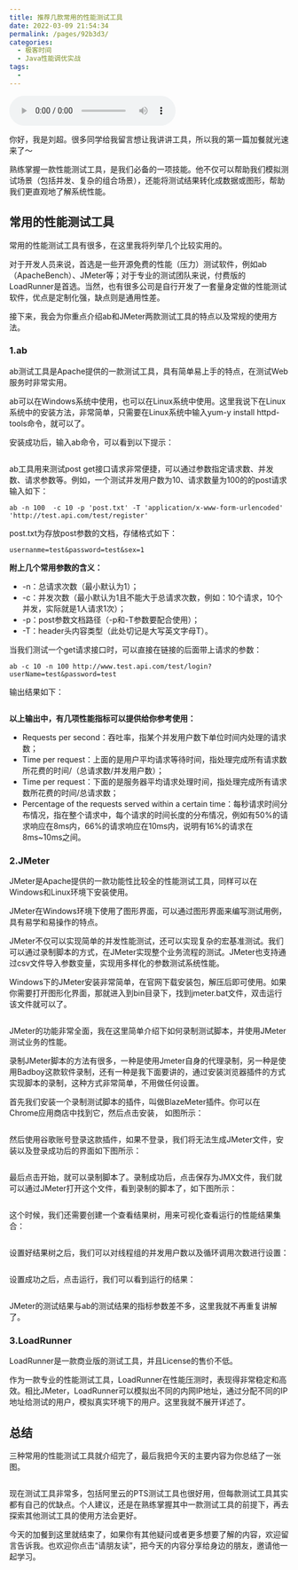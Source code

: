 ```yaml
---
title: 推荐几款常用的性能测试工具
date: 2022-03-09 21:54:34
permalink: /pages/92b3d3/
categories:
  - 极客时间
  - Java性能调优实战
tags:
  - 
---
```

<audio title="加餐.推荐几款常用的性能测试工具" src="https://static001.geekbang.org/resource/audio/af/c0/afcc5d1c597fd4c852565dff3478d6c0.mp3" controls="controls"></audio> 
<p>你好，我是刘超。很多同学给我留言想让我讲讲工具，所以我的第一篇加餐就光速来了～</p><p>熟练掌握一款性能测试工具，是我们必备的一项技能。他不仅可以帮助我们模拟测试场景（包括并发、复杂的组合场景），还能将测试结果转化成数据或图形，帮助我们更直观地了解系统性能。</p><h2>常用的性能测试工具</h2><p>常用的性能测试工具有很多，在这里我将列举几个比较实用的。</p><p>对于开发人员来说，首选是一些开源免费的性能（压力）测试软件，例如ab（ApacheBench）、JMeter等；对于专业的测试团队来说，付费版的LoadRunner是首选。当然，也有很多公司是自行开发了一套量身定做的性能测试软件，优点是定制化强，缺点则是通用性差。</p><p>接下来，我会为你重点介绍ab和JMeter两款测试工具的特点以及常规的使用方法。</p><h3>1.ab</h3><p>ab测试工具是Apache提供的一款测试工具，具有简单易上手的特点，在测试Web服务时非常实用。</p><p>ab可以在Windows系统中使用，也可以在Linux系统中使用。这里我说下在Linux系统中的安装方法，非常简单，只需要在Linux系统中输入yum-y install httpd-tools命令，就可以了。</p><p>安装成功后，输入ab命令，可以看到以下提示：</p><!-- [[[read_end]]] --><p><img src="https://static001.geekbang.org/resource/image/ac/0a/ac58706f86ebd1d7349561ae501fca0a.png" alt=""></p><p>ab工具用来测试post get接口请求非常便捷，可以通过参数指定请求数、并发数、请求参数等。例如，一个测试并发用户数为10、请求数量为100的的post请求输入如下：</p><pre><code>ab -n 100  -c 10 -p 'post.txt' -T 'application/x-www-form-urlencoded' 'http://test.api.com/test/register'
</code></pre><p>post.txt为存放post参数的文档，存储格式如下：</p><pre><code>usernanme=test&amp;password=test&amp;sex=1
</code></pre><p><strong>附上几个常用参数的含义：</strong></p><ul>
<li>-n：总请求次数（最小默认为1）；</li>
<li>-c：并发次数（最小默认为1且不能大于总请求次数，例如：10个请求，10个并发，实际就是1人请求1次）；</li>
<li>-p：post参数文档路径（-p和-T参数要配合使用）；</li>
<li>-T：header头内容类型（此处切记是大写英文字母T）。</li>
</ul><p>当我们测试一个get请求接口时，可以直接在链接的后面带上请求的参数：</p><pre><code>ab -c 10 -n 100 http://www.test.api.com/test/login?userName=test&amp;password=test
</code></pre><p>输出结果如下：</p><p><img src="https://static001.geekbang.org/resource/image/66/9b/66e7cf2dafa91a3ae80405f97a91899b.png" alt=""></p><p><strong>以上输出中，有几项性能指标可以提供给你参考使用：</strong></p><ul>
<li>Requests per second：吞吐率，指某个并发用户数下单位时间内处理的请求数；</li>
<li>Time per request：上面的是用户平均请求等待时间，指处理完成所有请求数所花费的时间/（总请求数/并发用户数）；</li>
<li>Time per request：下面的是服务器平均请求处理时间，指处理完成所有请求数所花费的时间/总请求数；</li>
<li>Percentage of the requests served within a certain time：每秒请求时间分布情况，指在整个请求中，每个请求的时间长度的分布情况，例如有50%的请求响应在8ms内，66%的请求响应在10ms内，说明有16%的请求在8ms~10ms之间。</li>
</ul><h3>2.JMeter</h3><p>JMeter是Apache提供的一款功能性比较全的性能测试工具，同样可以在Windows和Linux环境下安装使用。</p><p>JMeter在Windows环境下使用了图形界面，可以通过图形界面来编写测试用例，具有易学和易操作的特点。</p><p>JMeter不仅可以实现简单的并发性能测试，还可以实现复杂的宏基准测试。我们可以通过录制脚本的方式，在JMeter实现整个业务流程的测试。JMeter也支持通过csv文件导入参数变量，实现用多样化的参数测试系统性能。</p><p>Windows下的JMeter安装非常简单，在官网下载安装包，解压后即可使用。如果你需要打开图形化界面，那就进入到bin目录下，找到jmeter.bat文件，双击运行该文件就可以了。</p><p><img src="https://static001.geekbang.org/resource/image/2d/53/2d96660e8e88a2697e066fd301663153.png" alt=""></p><p>JMeter的功能非常全面，我在这里简单介绍下如何录制测试脚本，并使用JMeter测试业务的性能。</p><p>录制JMeter脚本的方法有很多，一种是使用Jmeter自身的代理录制，另一种是使用Badboy这款软件录制，还有一种是我下面要讲的，通过安装浏览器插件的方式实现脚本的录制，这种方式非常简单，不用做任何设置。</p><p>首先我们安装一个录制测试脚本的插件，叫做BlazeMeter插件。你可以在Chrome应用商店中找到它，然后点击安装， 如图所示：</p><p><img src="https://static001.geekbang.org/resource/image/a8/3e/a8f7403c1b6b720318d97accf191843e.png" alt=""></p><p>然后使用谷歌账号登录这款插件，如果不登录，我们将无法生成JMeter文件，安装以及登录成功后的界面如下图所示：</p><p><img src="https://static001.geekbang.org/resource/image/29/4a/2932afaf9eecb2cce789ad5151180a4a.png" alt=""></p><p>最后点击开始，就可以录制脚本了。录制成功后，点击保存为JMX文件，我们就可以通过JMeter打开这个文件，看到录制的脚本了，如下图所示：</p><p><img src="https://static001.geekbang.org/resource/image/bf/fd/bf03e37ace494cf84171b55f9b63bdfd.png" alt=""></p><p>这个时候，我们还需要创建一个查看结果树，用来可视化查看运行的性能结果集合：</p><p><img src="https://static001.geekbang.org/resource/image/84/69/844a2a65add49c2f4d15b10667943069.png" alt=""></p><p>设置好结果树之后，我们可以对线程组的并发用户数以及循环调用次数进行设置：</p><p><img src="https://static001.geekbang.org/resource/image/43/9b/431ae410ec4369cc81af7622a23b409b.png" alt=""></p><p>设置成功之后，点击运行，我们可以看到运行的结果：</p><p><img src="https://static001.geekbang.org/resource/image/6f/67/6ffe85677e50bb75152d45526a7ba667.png" alt=""></p><p>JMeter的测试结果与ab的测试结果的指标参数差不多，这里我就不再重复讲解了。</p><h3>3.LoadRunner</h3><p>LoadRunner是一款商业版的测试工具，并且License的售价不低。</p><p>作为一款专业的性能测试工具，LoadRunner在性能压测时，表现得非常稳定和高效。相比JMeter，LoadRunner可以模拟出不同的内网IP地址，通过分配不同的IP地址给测试的用户，模拟真实环境下的用户。这里我就不展开详述了。</p><h2>总结</h2><p>三种常用的性能测试工具就介绍完了，最后我把今天的主要内容为你总结了一张图。</p><p><img src="https://static001.geekbang.org/resource/image/a7/1a/a70d0081607081471df4db435641b51a.jpg" alt=""></p><p>现在测试工具非常多，包括阿里云的PTS测试工具也很好用，但每款测试工具其实都有自己的优缺点。个人建议，还是在熟练掌握其中一款测试工具的前提下，再去探索其他测试工具的使用方法会更好。</p><p>今天的加餐到这里就结束了，<span class="orange">如果你有其他疑问或者更多想要了解的内容，欢迎留言告诉我。</span>也欢迎你点击“请朋友读”，把今天的内容分享给身边的朋友，邀请他一起学习。</p><p></p>